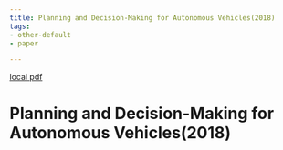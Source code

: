 ```yaml
---
title: Planning and Decision-Making for Autonomous Vehicles(2018)
tags:
- other-default
- paper

---
```


[local pdf](../../../pdfs/2018-Planning%20and%20Decision-Making%20for%20Autonomous%20Vehicles.pdf)

# Planning and Decision-Making for Autonomous Vehicles(2018)
